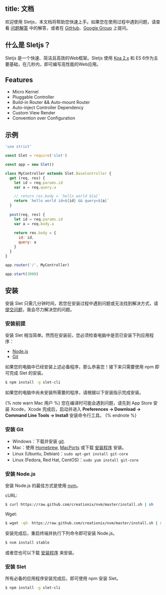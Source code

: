 title: 文档
---

欢迎使用 Sletjs，本文档将帮助您快速上手。如果您在使用过程中遇到问题，请查看 [问题解答](troubleshooting.html) 中的解答，或者在 [GitHub](https://github.com/sletjs/slet/issues)、[Google Group](https://groups.google.com/group/slet) 上提问。

## 什么是 Sletjs？

Sletjs 是一个快速、简洁且高效的Web框架。Sletjs 使用 [Koa 2.x](https://github.com/koajs/koa/tree/v2.x) 和 ES 6作为主要基础，在几秒内，即可编写高性能的Web应用。

## Features

- Micro Kernel
- Pluggable Controller
- Build-in Router && Auto-mount Router
- Auto-inject Controller Dependency
- Custom View Render
- Convention over Configuration

## 示例

```js
'use strict'

const Slet = require('slet')

const app = new Slet()

class MyController extends Slet.BaseController {
  get (req, res) { 
    let id = req.params.id
    var a = req.query.a

    // return res.body = `hello world ${a}`
    return `hello world id=${id} && query=${a}`
  }
  
  post(req, res) {
    let id = req.params.id
    var a = req.body.a
    
    return res.body = {
      id: id,
      query: a
    }
  } 
}

app.router('/', MyController)

app.start(3000) 

```

## 安装

安装 Slet 只需几分钟时间，若您在安装过程中遇到问题或无法找到解决方式，请[提交问题](https://github.com/sletjs/slet/issues)，我会尽力解决您的问题。

### 安装前提

安装 Slet 相当简单。然而在安装前，您必须检查电脑中是否已安装下列应用程序：

- [Node.js](http://nodejs.org/)
- [Git](http://git-scm.com/)

如果您的电脑中已经安装上述必备程序，那么恭喜您！接下来只需要使用 npm 即可完成 Slet 的安装。

``` bash
$ npm install -g slet-cli
```

如果您的电脑中尚未安装所需要的程序，请根据以下安装指示完成安装。

{% note warn Mac 用户 %}
您在编译时可能会遇到问题，请先到 App Store 安装 Xcode，Xcode 完成后，启动并进入 **Preferences -> Download -> Command Line Tools -> Install** 安装命令行工具。
{% endnote %}

### 安装 Git

- Windows：下载并安装 [git](https://git-scm.com/download/win).
- Mac：使用 [Homebrew](http://mxcl.github.com/homebrew/), [MacPorts](http://www.macports.org/) 或下载 [安装程序](http://sourceforge.net/projects/git-osx-installer/) 安装。
- Linux (Ubuntu, Debian)：`sudo apt-get install git-core`
- Linux (Fedora, Red Hat, CentOS)：`sudo yum install git-core`

### 安装 Node.js

安装 Node.js 的最佳方式是使用 [nvm](https://github.com/creationix/nvm)。

cURL:

``` bash
$ curl https://raw.github.com/creationix/nvm/master/install.sh | sh
```

Wget:

``` bash
$ wget -qO- https://raw.github.com/creationix/nvm/master/install.sh | sh
```

安装完成后，重启终端并执行下列命令即可安装 Node.js。

``` bash
$ nvm install stable
```

或者您也可以下载 [安装程序](http://nodejs.org/) 来安装。

### 安装 Slet

所有必备的应用程序安装完成后，即可使用 npm 安装 Slet。

``` bash
$ npm install -g slet-cli
```
